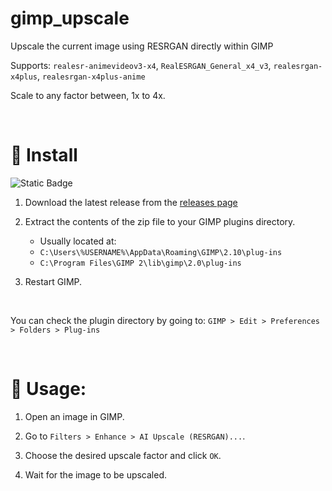 # gimp_upscale
Upscale the current image using RESRGAN directly within GIMP

Supports: `realesr-animevideov3-x4`, `RealESRGAN_General_x4_v3`, `realesrgan-x4plus`, `realesrgan-x4plus-anime`

Scale to any factor between, 1x to 4x.

<br>


# 💾 Install
![Static Badge](https://img.shields.io/badge/GIMP-2.10%2B-green)

1) Download the latest release from the [releases page]()
2) Extract the contents of the zip file to your GIMP plugins directory.
   - Usually located at:
   - `C:\Users\%USERNAME%\AppData\Roaming\GIMP\2.10\plug-ins`
   - `C:\Program Files\GIMP 2\lib\gimp\2.0\plug-ins`

3) Restart GIMP.

<br>


You can check the plugin directory by going to: `GIMP > Edit > Preferences > Folders > Plug-ins`


<br>


# 📝 Usage:

1) Open an image in GIMP.

2) Go to `Filters > Enhance > AI Upscale (RESRGAN)...`.

3) Choose the desired upscale factor and click `OK`.

4) Wait for the image to be upscaled.

<br>
